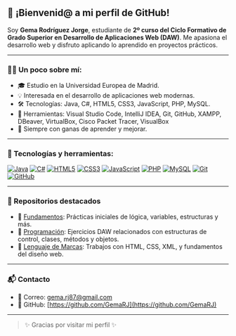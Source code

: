 ## 🚀 ¡Bienvenid@ a mi perfil de GitHub!

Soy **Gema Rodríguez Jorge**, estudiante de **2º curso del Ciclo Formativo de Grado Superior en Desarrollo de Aplicaciones Web (DAW)**. Me apasiona el desarrollo web y disfruto aplicando lo aprendido en proyectos prácticos.

---

### 👩‍💻 Un poco sobre mí:

- 🎓 Estudio en la Universidad Europea de Madrid.
- 💡 Interesada en el desarrollo de aplicaciones web modernas.
- 🛠️ Tecnologías: Java, C#, HTML5, CSS3, JavaScript, PHP, MySQL.
- 🧰 Herramientas: Visual Studio Code, IntelliJ IDEA, Git, GitHub, XAMPP, DBeaver, VirtualBox, Cisco Packet Tracer, VisualBox
- 🌱 Siempre con ganas de aprender y mejorar.

---

### 🔧 Tecnologías y herramientas:

[![Java](https://img.shields.io/badge/Java-ED8B00?logo=java&logoColor=white)](https://www.java.com/)
[![C#](https://img.shields.io/badge/C%23-239120?logo=csharp&logoColor=white)](https://learn.microsoft.com/dotnet/csharp/)
[![HTML5](https://img.shields.io/badge/HTML5-E34F26?logo=html5&logoColor=white)](https://developer.mozilla.org/es/docs/Web/HTML)
[![CSS3](https://img.shields.io/badge/CSS3-1572B6?logo=css3&logoColor=white)](https://developer.mozilla.org/es/docs/Web/CSS)
[![JavaScript](https://img.shields.io/badge/JavaScript-F7DF1E?logo=javascript&logoColor=black)](https://developer.mozilla.org/es/docs/Web/JavaScript)
[![PHP](https://img.shields.io/badge/PHP-777BB4?logo=php&logoColor=white)](https://www.php.net/)
[![MySQL](https://img.shields.io/badge/MySQL-4479A1?logo=mysql&logoColor=white)](https://www.mysql.com/)
[![Git](https://img.shields.io/badge/Git-F05032?logo=git&logoColor=white)](https://git-scm.com/)
[![GitHub](https://img.shields.io/badge/GitHub-181717?logo=github&logoColor=white)](https://github.com/)

---

### 📂 Repositorios destacados

- 🔹 [Fundamentos](https://github.com/GemaRJ/Fundamentos): Prácticas iniciales de lógica, variables, estructuras y más.
- 🔹 [Programación](https://github.com/GemaRJ/Programacion): Ejercicios DAW relacionados con estructuras de control, clases, métodos y objetos.
- 🔹 [Lenguaje de Marcas](https://github.com/GemaRJ/LENGUAJE-DE-MARCAS): Trabajos con HTML, CSS, XML, y fundamentos del diseño web.

---

### 📬 Contacto

- 📧 Correo: [gema.rj87@gmail.com](mailto:gema.rj87@gmail.com)
- 🐙 GitHub: [https://github.com/GemaRJ](https://github.com/GemaRJ)

---

> ✨ Gracias por visitar mi perfil ✨
